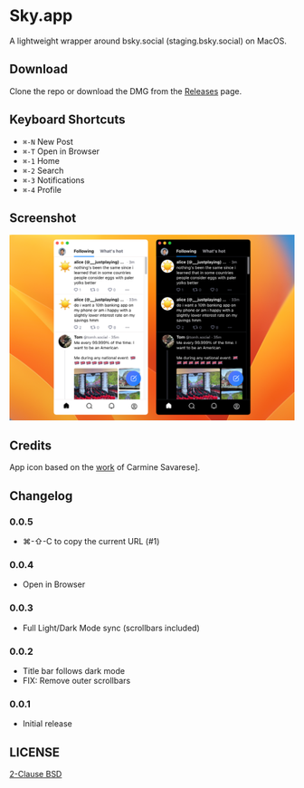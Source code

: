 # Sky.app

A lightweight wrapper around bsky.social (staging.bsky.social) on MacOS.

## Download

Clone the repo or download the DMG from the [Releases](https://github.com/jcsalterego/Sky/releases) page.

## Keyboard Shortcuts

* `⌘-N` New Post
* `⌘-T` Open in Browser
* `⌘-1` Home
* `⌘-2` Search
* `⌘-3` Notifications
* `⌘-4` Profile

## Screenshot

![](docs/screenshot.png)

## Credits

App icon based on the [work](https://unsplash.com/photos/KVVpx8M10OY) of Carmine Savarese].

## Changelog

### 0.0.5

* ⌘-⇧-C to copy the current URL (#1)

### 0.0.4

* Open in Browser

### 0.0.3

* Full Light/Dark Mode sync (scrollbars included)

### 0.0.2

* Title bar follows dark mode
* FIX: Remove outer scrollbars

### 0.0.1

* Initial release

## LICENSE

[2-Clause BSD](LICENSE)
